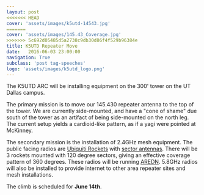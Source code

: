 ```yaml
---
layout: post
<<<<<<< HEAD
cover: 'assets/images/k5utd-14543.jpg'
=======
cover: 'assets/images/145.43_Coverage.jpg'
>>>>>>> 5c692d05485d5a2738c9db30d86f4f529b96384e
title: K5UTD Repeater Move
date:   2016-06-03 23:00:00
navigation: True
subclass: 'post tag-speeches'
logo: 'assets/images/k5utd_logo.png'
---
```

The K5UTD ARC will be installing equipment on the 300' tower on the UT Dallas campus.

The primary mission is to move our 145.430 repeater antenna to the top of the tower. We are currently side-mounted, and have a "cone of shame" due south of the tower as an artifact of being side-mounted on the north leg. The current setup yields a cardioid-like pattern, as if a yagi were pointed at McKinney.

The secondary mission is the installation of 2.4GHz mesh equipment. The public facing radios are [Ubiquiti Rockets](https://www.ubnt.com/airmax/rocketm/) with [sector antennas](https://www.ubnt.com/airmax/airmax-sector-antenna/). There will be 3 rockets mounted with 120 degree sectors, giving an effective coverage pattern of 360 degrees. These radios will be running [AREDN](http://www.aredn.org/). 5.8GHz radios will also be installed to provide internet to other area repeater sites and mesh installations.

The climb is scheduled for **June 14th**.
